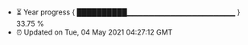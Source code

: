 - ⏳ Year progress { ██████████▁▁▁▁▁▁▁▁▁▁▁▁▁▁▁▁▁▁▁▁ } 33.75 %
- ⏰ Updated on Tue, 04 May 2021 04:27:12 GMT


